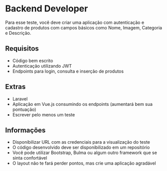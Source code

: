 # Backend Developer
Para esse teste, você deve criar uma aplicação com autenticação e cadastro de produtos com campos básicos como Nome, Imagem, Categoria e Descrição.

## Requisitos
- Código bem escrito
- Autenticação utilizando JWT
- Endpoints para login, consulta e inserção de produtos

## Extras
- Laravel
- Aplicação em Vue.js consumindo os endpoints (aumentará bem sua pontuação)
- Escrever pelo menos um teste

## Informações
- Disponibilizar URL com as credenciais para a visualização do teste
- O código desenvolvido deve ser disponibilizado em um repositório
- Você pode utilizar Bootstrap, Bulma ou algum outro framework que se sinta confortável
- O layout não te fará perder pontos, mas crie uma aplicação agradável 

